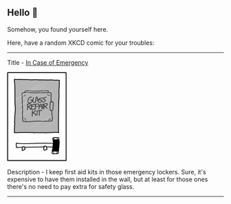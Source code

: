 ## Hello 👀

Somehow, you found yourself here.

Here, have a random XKCD comic for your troubles:

-----------------------------------

Title - [In Case of Emergency](https://xkcd.com/1634)

![In Case of Emergency](./random_comic.png)

Description - I keep first aid kits in those emergency lockers. Sure, it's expensive to have them installed in the wall, but at least for those ones there's no need to pay extra for safety glass.

-----------------------------------